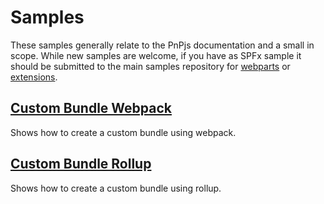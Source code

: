 # Samples

These samples generally relate to the PnPjs documentation and a small in scope. While new samples are welcome, if you have as SPFx sample it should be submitted to the main samples repository for [webparts](https://github.com/SharePoint/sp-dev-fx-webparts) or [extensions](https://github.com/SharePoint/sp-dev-fx-extensions).

## [Custom Bundle Webpack](./custom-bundle-webpack/readme.md)

Shows how to create a custom bundle using webpack.

## [Custom Bundle Rollup](./custom-bundle-rollup/readme.md)

Shows how to create a custom bundle using rollup.

